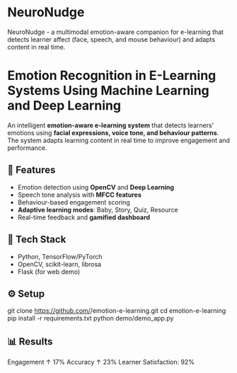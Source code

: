 # NeuroNudge
NeuroNudge - a multimodal emotion-aware companion for e-learning that detects learner affect (face, speech, and mouse behaviour) and adapts content in real time.
# Emotion Recognition in E-Learning Systems Using Machine Learning and Deep Learning

An intelligent **emotion-aware e-learning system** that detects learners' emotions using **facial expressions, voice tone, and behaviour patterns**. The system adapts learning content in real time to improve engagement and performance.

## 🚀 Features
- Emotion detection using **OpenCV** and **Deep Learning**
- Speech tone analysis with **MFCC features**
- Behaviour-based engagement scoring
- **Adaptive learning modes**: Baby, Story, Quiz, Resource
- Real-time feedback and **gamified dashboard**

## 🧠 Tech Stack
- Python, TensorFlow/PyTorch  
- OpenCV, scikit-learn, librosa  
- Flask (for web demo)

## ⚙️ Setup

git clone https://github.com/<your-username>/emotion-e-learning.git
cd emotion-e-learning
pip install -r requirements.txt
python demo/demo_app.py

## 📊 Results
Engagement ↑ 17%
Accuracy ↑ 23%
Learner Satisfaction: 92%
